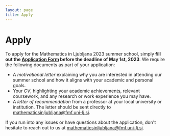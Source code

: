 ```yaml
---
layout: page
title: Apply
---
```


# Apply

To apply for the Mathematics in Ljubljana 2023 summer school, simply  **fill out the [Application Form](https://docs.google.com/forms/d/e/1FAIpQLSf4CwMT5MGevXPeJ4vMUixMHFFvM5eUsnfoIp1VhS17ti16AQ/viewform?usp=sf_link) before the deadline of May 1st, 2023**. We require the following documents as part of your application:

- A *motivational letter* explaining why you are interested in attending our summer school and how it aligns with your academic and personal goals.
- Your *CV*, highlighting your academic achievements, relevant coursework, and any research or work experience you may have.
- A *letter of recommendation* from a professor at your local university or institution. The letter should be sent directly to mathematicsinljubljana@fmf.uni-lj.si.

If you run into any issues or have questions about the application, don't hesitate to reach out to us at mathematicsinljubljana@fmf.uni-lj.si.
